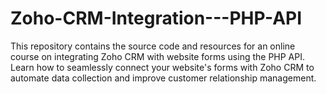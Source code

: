 # Zoho-CRM-Integration---PHP-API
This repository contains the source code and resources for an online course on integrating Zoho CRM with website forms using the PHP API. Learn how to seamlessly connect your website's forms with Zoho CRM to automate data collection and improve customer relationship management.
